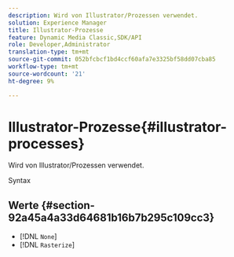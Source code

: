 ```yaml
---
description: Wird von Illustrator/Prozessen verwendet.
solution: Experience Manager
title: Illustrator-Prozesse
feature: Dynamic Media Classic,SDK/API
role: Developer,Administrator
translation-type: tm+mt
source-git-commit: 052bfcbcf1bd4ccf60afa7e3325bf58dd07cba85
workflow-type: tm+mt
source-wordcount: '21'
ht-degree: 9%

---
```



# Illustrator-Prozesse{#illustrator-processes}

Wird von Illustrator/Prozessen verwendet.

Syntax

## Werte {#section-92a45a4a33d64681b16b7b295c109cc3}

* [!DNL `None`]
* [!DNL `Rasterize`]

